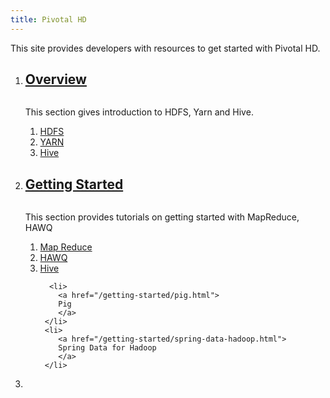 ```yaml
---
title: Pivotal HD
---
```


This site provides developers with resources to get started with Pivotal HD. 

<ol class="class-list">
  <li>
    <a class="title" href="/introduction/overview.html">
      <h2>Overview</h2>
      <span></span>
    </a>
    <img src="images/elephant_rgb_sq.png" alt="">
    <p class="description">
      This section gives introduction to HDFS, Yarn and Hive.
    </p>
     <ol class="lesson-list">
       <li>
          <a href="/introduction/hdfs.html">
          HDFS      
         </a>
      </li>
      <li>
        <a href="/introduction/yarn.html">
        YARN
        </a>
     </li>
     <li>
        <a href="/introduction/hive.html">
        Hive
        </a>
     </li>
     </ol>  </li>
  <li>
    <a class="title" href="/getting-started-overview.html">
      <h2>Getting Started</h2>
      <span></span>
    </a>
    <img src="images/elephant_rgb_sq.png" alt="">
    <p class="description">
      This section provides tutorials on getting started with MapReduce, HAWQ 
    </p>
    <ol class="lesson-list">
       <li>
          <a href="/getting-started/map-reduce-java.html">
          Map Reduce       
         </a>
      </li>
      <li>
        <a href="/getting-started/hawq.html">
        HAWQ
        </a>
     </li>
     <li>
        <a href="/getting-started/Hive.html">
        Hive
        </a>
     </li>

      <li>
        <a href="/getting-started/pig.html">
        Pig
        </a>
     </li>
     <li>
        <a href="/getting-started/spring-data-hadoop.html">
        Spring Data for Hadoop
        </a>
     </li>
  </ol>
  </li>
 <li></li>
</ol>
